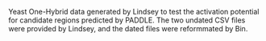 Yeast One-Hybrid data generated by Lindsey to test the activation potential for candidate regions predicted by PADDLE. The two undated CSV files were provided by Lindsey, and the dated files were reformmated by Bin.
